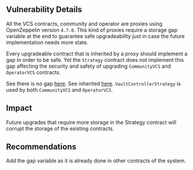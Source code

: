 ## Vulnerability Details

All the VCS contracts, community and operator are proxies using OpenZeppelin version `4.7.0`. This kind of proxies require a storage gap variable at the end to guarantee safe upgradeability just in case the future implementation needs more state.

Every upgradeable contract that is inherited by a proxy should implement a gap in order to be safe. Yet the `Strategy` contract does not implement this gap affecting the security and safety of upgrading `CommunityVCS` and `OperatorVCS` contracts.

See there is no gap [here](https://github.com/Cyfrin/2024-09-stakelink/blob/main/contracts/core/base/Strategy.sol#L19).
See inherited [here](https://github.com/Cyfrin/2024-09-stakelink/blob/main/contracts/linkStaking/base/VaultControllerStrategy.sol#L48). `VaultControllerStrategy` is used by both `CommunityVCS` and `OperatorVCS`.

## Impact

Future upgrades that require more storage in the Strategy contract will corrupt the storage of the existing contracts.

## Recommendations

Add the gap variable as it is already done in other contracts of the system.
